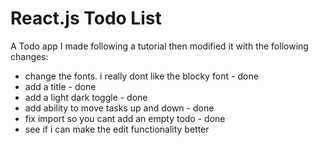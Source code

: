 # React.js Todo List
 A Todo app I made following a tutorial then modified it with the following changes:

 * change the fonts. i really dont like the blocky font - done
 * add a title - done
 * add a light dark toggle - done
 * add ability to move tasks up and down - done
 * fix import so you cant add an empty todo - done
 * see if i can make the edit functionality better